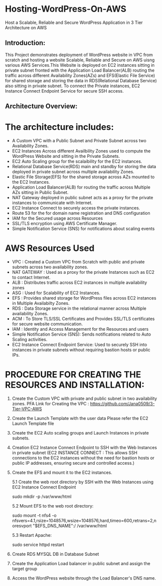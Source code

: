 # Hosting-WordPress-On-AWS
Host a Scalable, Reliable and Secure WordPress Application in 3 Tier Architecture on AWS 

## Introduction:
This Project demonstrates deployment of WordPress website in VPC from scratch and hosting a website Scalable, Reliable and Secure on AWS uisng various AWS Services.This Website is deployed on EC2 instances sitting in private subnet fronted with the Application Load Balancer(ALB) routing the traffic across different Availability Zones(AZs) and EFS(Elastic File Service) for shared storage and storing the data in RDS(Relational Database Service) also sitting in private subnet. To connect the Private instances, EC2 Instance Connect Endpoint Service for secure SSH access.

## Architecture Overview: 



# The architecture includes:

- A Custom VPC with a  Public Subnet and Private Subnet across two Availability Zones.
- EC2 Instances Across different Availbility Zones used to compute the WordPress Website and sitting in the Private Subnets.
- EC2 Auto Scaling group for the scalaibility for the EC2 instances.
- Relational Database Service(RDS) main and standby for storing the data deployed in private subnet across multiple availability Zones.
- Elastic File Storage(EFS) for the shared storage across AZs mounted to the EC2 Instances.
- Application Load Balancer(ALB) for routing the traffic across Multiple AZs sitting in Public Subnet.
- NAT Gateway deployed in public subnet acts as a proxy for the private instances to communicate with Internet.
- EC2 Instance Connect to securely access the private instances.
- Route 53 for the for domain name registration and DNS configuration
- IAM for the Secured usage across Resources
- SSL/TLS encryption using AWS Certificate Manager.
- Simple Notification Service (SNS) for notifications about scaling events

# AWS Resources Used

- VPC : Created a Custom VPC from Scratch with public and private subnets across two availability zones.
- NAT GATEWAY : Used as a proxy for the private Instances such as EC2 to contact Internet.
- ALB : Distributes traffic across EC2 instances in multiple availability zones
- ASG : Used for Scalability of EC2 Instances.
- EFS : Provides shared storage for WordPress files across EC2 instances in Multiple Availabilty Zones.
- RDS : Data Storage service in the relational manner across Multiple availability Zones.
- ACM : To Store TLS/SSL Certificates and Provides SSL/TLS certificates for secure website communication.
- IAM : Identity and Access Management for the Resources and users
- Simple Notification Service (SNS): Sends notifications related to Auto Scaling activities.
- EC2 Instance Connect Endpoint Service: Used to securely SSH into instances in private subnets without requiring bastion hosts or public IPs.


# PROCEDURE FOR CREATING THE RESOURCES AND INSTALLATION:

1. Create the Custom VPC with private and public subnet in two availability zones.
   PFA Link for Creating the VPC : https://github.com/Jana0509/3-Tier-VPC-AWS

2. Create the Launch Template with the user data
   Please refer the EC2 Launch Template file

3. Create the EC2 Auto scaling groups and Launch Instances in private subnets.

4. Creation EC2 Instance Connect Endpoint to SSH with the Web Instances in private subnet
(EC2 INSTANCE CONNECT : This allows SSH connections to the EC2 instances without the need for bastion hosts or public IP addresses, ensuring secure and controlled access.)

5. Create the EFS and mount it to the EC2 instances.

   5.1 Create the web root directory by SSH with the Web Instances using EC2 Instance Connect Endpoint
 
    sudo mkdir -p /var/www/html

   5.2 Mount EFS to the web root directory:
    
    sudo mount -t nfs4 -o nfsvers=4.1,rsize=1048576,wsize=1048576,hard,timeo=600,retrans=2,noresvport "$EFS_DNS_NAME":/ /var/www/html
   
   5.3 Restart Apache:

    sudo service httpd restart

6. Create RDS MYSQL DB in Database Subnet

7. Create the Application Load balancer in public subnet and assign the target group
   
8. Access the WordPress website through the Load Balancer's DNS name.
